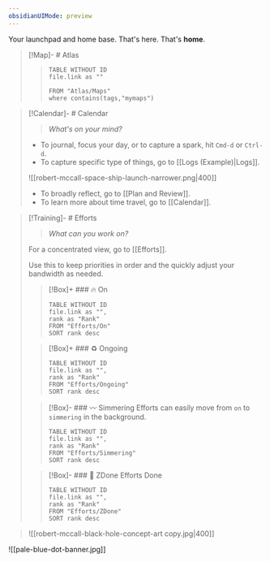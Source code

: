 ```yaml
---
obsidianUIMode: preview
---
```

Your launchpad and home base. That's here. That's **home**.

> [!Map]- # Atlas
> > ``` dataview
> > TABLE WITHOUT ID
>  > file.link as ""
>  >
> > FROM "Atlas/Maps"
> > where contains(tags,"mymaps")
> > 
> > ```



> [!Calendar]- # Calendar
> > *What's on your mind?* 
> 
> - To journal, focus your day, or to capture a spark, hit `Cmd-d` or `Ctrl-d`.
> - To capture specific type of things, go to [[Logs (Example)|Logs]].
>   
> ![[robert-mccall-space-ship-launch-narrower.png|400]]
> - To broadly reflect, go to [[Plan and Review]].
> - To learn more about time travel, go to [[Calendar]].

> [!Training]- # Efforts
> > *What can you work on?* 
> 
> For a concentrated view, go to [[Efforts]].
> 
> Use this to keep priorities in order and the quickly adjust your bandwidth as needed. 
> 
> > [!Box]+ ### 🔥 On
> > ``` dataview
> > TABLE WITHOUT ID
>  > file.link as "",
>  > rank as "Rank"
> > FROM "Efforts/On"
> > SORT rank desc
> > ```
> 
> > [!Box]+ ### ♻️ Ongoing
> > ``` dataview
> > TABLE WITHOUT ID
> > file.link as "",
> > rank as "Rank"
> > FROM "Efforts/Ongoing"
> > SORT rank desc
> > ```
> 
> > [!Box]- ### 〰️ Simmering
> > Efforts can easily move from `on` to `simmering` in the background.
> > 
> > ``` dataview
> > TABLE WITHOUT ID
> > file.link as "",
> > rank as "Rank"
> > FROM "Efforts/Simmering"
> > SORT rank desc
> > ```
> 
> > [!Box]- ### 🚀 ZDone
> > Efforts Done
> > 
> > ``` dataview
> > TABLE WITHOUT ID
> > file.link as "",
> > rank as "Rank"
> > FROM "Efforts/ZDone"
> > SORT rank desc
> > ```



> ![[robert-mccall-black-hole-concept-art copy.jpg|400]]

![[pale-blue-dot-banner.jpg]]



